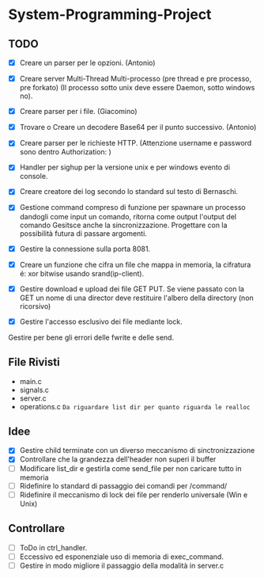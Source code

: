 # System-Programming-Project

## TODO
- [x] Creare un parser per le opzioni. (Antonio)
- [x] Creare server Multi-Thread Multi-processo (pre thread e pre processo, pre forkato) (Il processo sotto unix deve essere Daemon, sotto windows no).
- [x] Creare parser per i file. (Giacomino)
- [x] Trovare o Creare un decodere Base64 per il punto successivo. (Antonio)
- [x] Creare parser per le richieste HTTP. (Attenzione username e password sono dentro Authorization: )
- [x] Handler per sighup per la versione unix e per windows evento di console.
- [x] Creare creatore dei log secondo lo standard sul testo di Bernaschi.
- [x] Gestione command compreso di funzione per spawnare un processo dandogli come input un comando, ritorna come output l'output del comando Gesitsce anche la sincronizzazione. Progettare con la possibilità futura di passare argomenti.
- [x] Gestire la connessione sulla porta 8081.
- [x] Creare un funzione che cifra un file che mappa in memoria, la cifratura é: xor bitwise usando srand(ip-client).
- [x] Gestire download e upload dei file GET PUT. Se viene passato con la GET un nome di una director deve restituire l'albero della directory (non ricorsivo)
- [x] Gestire l'accesso esclusivo dei file mediante lock.


Gestire per bene gli errori delle fwrite e delle send.

## File Rivisti
- main.c
- signals.c
- server.c
- operations.c `Da riguardare list dir per quanto riguarda le realloc`

## Idee
- [x] Gestire child terminate con un diverso meccanismo di sinctronizzazione
- [x] Controllare che la grandezza dell'header non superi il buffer
- [ ] Modificare list_dir e gestirla come send_file per non caricare tutto in memoria
- [ ] Ridefinire lo standard di passaggio dei comandi per /command/
- [ ] Ridefinire il meccanismo di lock dei file per renderlo universale (Win e Unix)

## Controllare 
- [ ] ToDo in ctrl_handler.
- [ ] Eccessivo ed esponenziale uso di memoria di exec_command.
- [ ] Gestire in modo migliore il passaggio della modalità in server.c